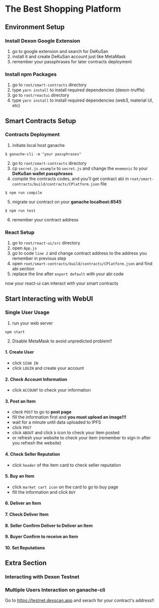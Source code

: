 # The Best Shopping Platform
<!-- ## Get Started -->

## Environment Setup

### Install Dexon Google Extension
1. go to google extension and search for DeKuSan
2. install it and create DeKuSan account just like MetaMask
3. remember your passphrases for later contracts deployment

### Install npm Packages
1. go to `root/smart-contracts` directory
2. type `yarn install` to install required dependencies (dexon-truffle)
3. go to `root/reactui` directory
4. type `yarn install` to install required dependencies (web3, material UI, etc)

## Smart Contracts Setup

### Contracts Deployment
1. initiate local host ganache
```
$ ganache-cli -m "your passphrases"
```

2. go to `root/smart-contracts` directory
3. cp `secret.js.example` to `secret.js` and change the `mnemonic` to your **DeKuSan wallet passphrases**
4. compile the contracts codes, and you'll get contract abi in `root/smart-contracts/build/contracts/CPlatform.json` file
```
$ npm run compile
```

5. migrate our contract on your **ganache localhost:8545**
```
$ npm run test
```
6. remember your contract address

### React Setup
1. go to `root/react-ui/src` directory
2. open `App.js`
3. go to code `line 2` and change contract address to the address you remember in previous step
4. open `root/smart-contracts/build/contracts/CPlatform.json` and find abi section
5. replace the line after `export default` with your abi code 

now your react-ui can interact with your smart contracts

## Start Interacting with WebUI

### Single User Usage

1. run your web server
```
npm start
```
2. Disable MetaMask to avoid unpredicted problem!!

#### 1. Create User
* click `SIGN IN`
* click `LOGIN` and create your account

#### 2. Check Account Information
* click `ACCOUNT` to check your information
#### 3. Post an Item
* cleck `POST` to go to **post page**
* fill the information first and **you must upload an image!!!**
* wait for a minute until data uploaded to IPFS
* click `POST`
* click `ABOUT` and click `b` icon to check your item posted
* or refresh your website to check your item (remember to sign in after you refresh the website)

#### 4. Check Seller Reputation
* click `header` of the item card to check seller reputation
#### 5. Buy an Item
* click `market cart icon` on the card to go to buy page
* fill the information and click `BUY`
#### 6. Deliver an Item
#### 7. Check Deliver Item
#### 8. Seller Confirm Deliver to Deliver an Item
#### 9. Buyer Confirm to receive an Item
#### 10. Set Reputations



## Extra Section

### Interacting with Dexon Testnet

### Multiple Users Interaction on ganache-cli



Go to https://testnet.dexscan.app and serach for your contract's address!!
